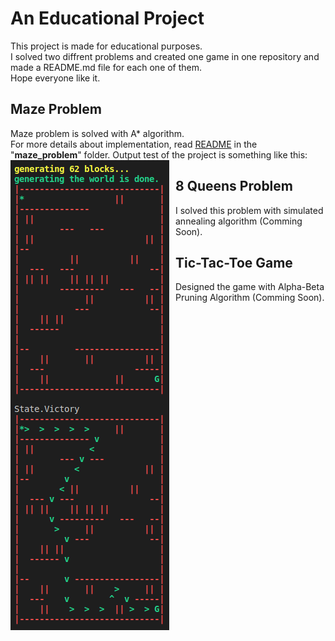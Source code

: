 # An Educational Project
This project is made for educational purposes.\
I solved two diffrent problems and created one game in one repository and made a README.md file for each one of them.\
Hope everyone like it.

## Maze Problem
Maze problem is solved with A* algorithm.\
For more details about implementation, read [README](maze_problem/README.md) in the "**maze_problem**" folder.
Output test of the project is something like this:
<img src="maze_problem/output.png"
     alt="maze problem"
     style="float: left; margin-right: 10px;" />

## 8 Queens Problem
I solved this problem with simulated annealing algorithm (Comming Soon).

## Tic-Tac-Toe Game
Designed the game with Alpha-Beta Pruning Algorithm (Comming Soon).
